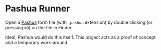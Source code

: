 Pashua Runner
=============

Open a [Pashua][] form file (with `.pashua` extension) by double clicking (or pressing `⌘O`) on the file in Finder.

Ideal, Pashua would do this itself. This project acts as a proof of concept and a temporary work-around.


[Pashua]: https://www.bluem.net/en/projects/pashua/
